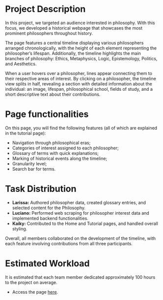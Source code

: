 # Project Description
In this project, we targeted an audience interested in philosophy. With this focus, we developed a historical webpage that showcases the most prominent philosophers throughout history.

The page features a central timeline displaying various philosophers arranged chronologically, with the height of each element representing the philosopher’s lifespan. Additionally, the timeline highlights the main branches of philosophy: Ethics, Metaphysics, Logic, Epistemology, Politics, and Aesthetics.

When a user hovers over a philosopher, lines appear connecting them to their respective areas of interest. By clicking on a philosopher, the timeline view splits in half, revealing a section with detailed information about the individual: an image, lifespan, philosophical school, fields of study, and a short descriptive text about their contributions.

# Page functionalities 

On this page, you will find the following features (all of which are explained in the tutorial page):

- Navigation through philosophical eras;
- Categories of interest assigned to each philosopher;
- Glossary of terms with quick explanations;
- Marking of historical events along the timeline;
- Granularity level;
- Search bar for terms.

# Task Distribution
- **Larissa:** Authored philosopher data, created glossary entries, and selected content for the Philosophy.
- **Luciano:** Performed web scraping for philosopher interest data and implemented backend functionalities.
- **Kaiky:** Contributed to the Home and Tutorial pages, and handled overall styling.

Overall, all members collaborated on the development of the timeline, with each feature involving contributions from all three participants.

# Estimated Workload
It is estimated that each team member dedicated approximately 100 hours to the project on average.

- Access the page [here](https://larissalafonso.github.io/history-of-philosophy/).
